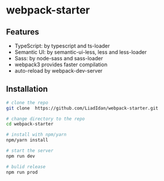 # webpack-starter

## Features
* TypeScript: by typescript and ts-loader
* Semantic UI: by semantic-ui-less, less and less-loader
* Sass: by node-sass and sass-loader
* webpack3 provides faster compilation
* auto-reload by webpack-dev-server

## Installation
```sh
# clone the repo
git clone  https://github.com/LiadIdan/webpack-starter.git

# change directory to the repo
cd webpack-starter

# install with npm/yarn
npm/yarn install

# start the server
npm run dev

# bulid release
npm run prod
```